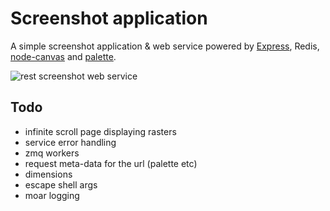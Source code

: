 
# Screenshot application

  A simple screenshot application & web service powered by [Express](http://expressjs.com), Redis, [node-canvas](http://github.com/learnboost/node-canvas) and [palette](http://github.com/visionmedia/palette).
  
  ![rest screenshot web service](http://f.cl.ly/items/3O0L1u3D2h1t21074705/Grab.png) 

## Todo

  - infinite scroll page displaying rasters
  - service error handling
  - zmq workers 
  - request meta-data for the url (palette etc)
  - dimensions
  - escape shell args
  - moar logging



